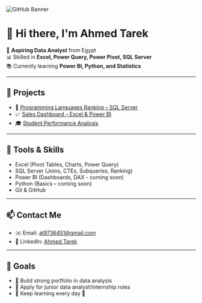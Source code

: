 ![GitHub Banner](https://github.com/Ahmedtarek1123/Ahmedtarek1123/blob/main/banner.png)

# 👋 Hi there, I'm Ahmed Tarek

🎯 **Aspiring Data Analyst** from Egypt  
📊 Skilled in **Excel, Power Query, Power Pivot, SQL Server**  
📚 Currently learning **Power BI, Python, and Statistics**

---

## 🚀 Projects
- 🔢 [Programming Languages Ranking – SQL Server](https://github.com/Ahmedtarek1123/programming-languages-sql-server)
- 📈 [Sales Dashboard – Excel & Power BI](https://github.com/Ahmedtarek1123/sales-analysis)
- 🎓 [Student Performance Analysis](https://github.com/Ahmedtarek1123/student-data)

---

## 🧰 Tools & Skills
- Excel (Pivot Tables, Charts, Power Query)
- SQL Server (Joins, CTEs, Subqueries, Ranking)
- Power BI (Dashboards, DAX - coming soon)
- Python (Basics – coming soon)
- Git & GitHub

---

## 📫 Contact Me
- ✉️ Email: [at9736451@gmail.com](mailto:at9736451@gmail.com)
- 💼 LinkedIn: [Ahmed Tarek](https://www.linkedin.com/in/ahmed-tarek-345550370)
---

## 🧠 Goals
- 📌 Build strong portfolio in data analysis
- 📌 Apply for junior data analyst/internship roles
- 📌 Keep learning every day 💪
